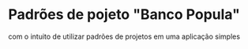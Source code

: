 # Padrões de pojeto "Banco Popula"
com o intuito de utilizar padrões de projetos em uma aplicação simples 

